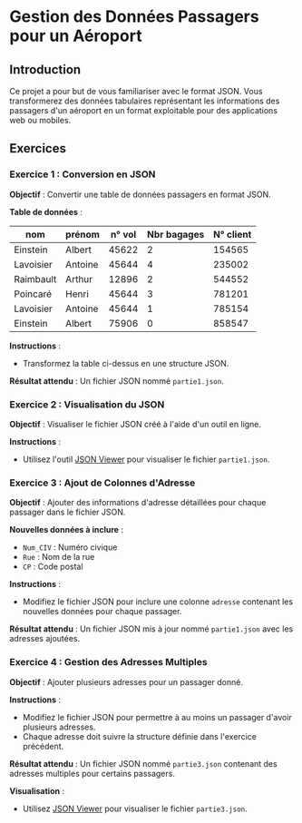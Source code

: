 # Gestion des Données Passagers pour un Aéroport

## Introduction

Ce projet a pour but de vous familiariser avec le format JSON. Vous transformerez des données tabulaires représentant les informations des passagers d'un aéroport en un format exploitable pour des applications web ou mobiles.

## Exercices

### Exercice 1 : Conversion en JSON

**Objectif** : Convertir une table de données passagers en format JSON.

**Table de données** :

| nom       | prénom    | n° vol | Nbr bagages | N° client |
|-----------|-----------|--------|-------------|-----------|
| Einstein  | Albert    | 45622  | 2           | 154565    |
| Lavoisier | Antoine   | 45644  | 4           | 235002    |
| Raimbault | Arthur    | 12896  | 2           | 544552    |
| Poincaré  | Henri     | 45644  | 3           | 781201    |
| Lavoisier | Antoine   | 45644  | 1           | 785154    |
| Einstein  | Albert    | 75906  | 0           | 858547    |

**Instructions** :
- Transformez la table ci-dessus en une structure JSON.

**Résultat attendu** : Un fichier JSON nommé `partie1.json`.

### Exercice 2 : Visualisation du JSON

**Objectif** : Visualiser le fichier JSON créé à l'aide d'un outil en ligne.

**Instructions** :
- Utilisez l'outil [JSON Viewer](http://jsonviewer.stack.hu/) pour visualiser le fichier `partie1.json`.

### Exercice 3 : Ajout de Colonnes d'Adresse

**Objectif** : Ajouter des informations d'adresse détaillées pour chaque passager dans le fichier JSON.

**Nouvelles données à inclure** :

- `Num_CIV` : Numéro civique
- `Rue` : Nom de la rue
- `CP` : Code postal

**Instructions** :
- Modifiez le fichier JSON pour inclure une colonne `adresse` contenant les nouvelles données pour chaque passager.

**Résultat attendu** : Un fichier JSON mis à jour nommé `partie1.json` avec les adresses ajoutées.

### Exercice 4 : Gestion des Adresses Multiples

**Objectif** : Ajouter plusieurs adresses pour un passager donné.

**Instructions** :
- Modifiez le fichier JSON pour permettre à au moins un passager d'avoir plusieurs adresses.
- Chaque adresse doit suivre la structure définie dans l'exercice précédent.

**Résultat attendu** : Un fichier JSON nommé `partie3.json` contenant des adresses multiples pour certains passagers.

**Visualisation** :
- Utilisez [JSON Viewer](http://jsonviewer.stack.hu/) pour visualiser le fichier `partie3.json`.
